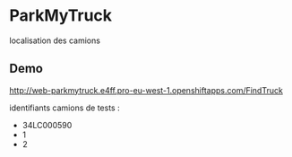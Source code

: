 # ParkMyTruck

localisation des camions

## Demo

http://web-parkmytruck.e4ff.pro-eu-west-1.openshiftapps.com/FindTruck

identifiants camions de tests :
- 34LC000590
- 1
- 2

